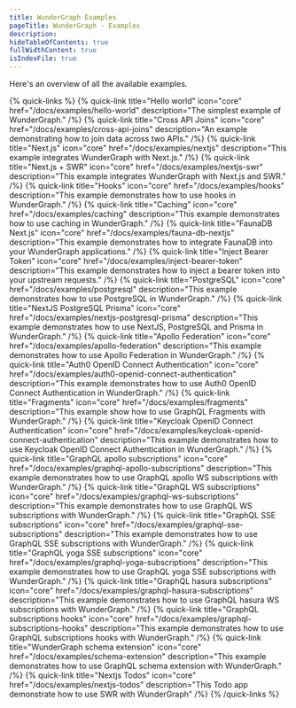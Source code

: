 ```yaml
---
title: WunderGraph Examples
pageTitle: WunderGraph - Examples
description:
hideTableOfContents: true
fullWidthContent: true
isIndexFile: true
---
```


Here's an overview of all the available examples.

{% quick-links %}
{% quick-link title="Hello world" icon="core" href="/docs/examples/hello-world" description="The simplest example of WunderGraph." /%}
{% quick-link title="Cross API Joins" icon="core" href="/docs/examples/cross-api-joins" description="An example demonstrating how to join data across two APIs." /%}
{% quick-link title="Next.js" icon="core" href="/docs/examples/nextjs" description="This example integrates WunderGraph with Next.js." /%}
{% quick-link title="Next.js + SWR" icon="core" href="/docs/examples/nextjs-swr" description="This example integrates WunderGraph with Next.js and SWR." /%}
{% quick-link title="Hooks" icon="core" href="/docs/examples/hooks" description="This example demonstrates how to use hooks in WunderGraph." /%}
{% quick-link title="Caching" icon="core" href="/docs/examples/caching" description="This example demonstrates how to use caching in WunderGraph." /%}
{% quick-link title="FaunaDB Next.js" icon="core" href="/docs/examples/fauna-db-nextjs" description="This example demonstrates how to integrate FaunaDB into your WunderGraph applications." /%}
{% quick-link title="Inject Bearer Token" icon="core" href="/docs/examples/inject-bearer-token" description="This example demonstrates how to inject a bearer token into your upstream requests." /%}
{% quick-link title="PostgreSQL" icon="core" href="/docs/examples/postgresql" description="This example demonstrates how to use PostgreSQL in WunderGraph." /%}
{% quick-link title="NextJS PostgreSQL Prisma" icon="core" href="/docs/examples/nextjs-postgresql-prisma" description="This example demonstrates how to use NextJS, PostgreSQL and Prisma in WunderGraph." /%}
{% quick-link title="Apollo Federation" icon="core" href="/docs/examples/apollo-federation" description="This example demonstrates how to use Apollo Federation in WunderGraph." /%}
{% quick-link title="Auth0 OpenID Connect Authentication" icon="core" href="/docs/examples/auth0-openid-connect-authentication" description="This example demonstrates how to use Auth0 OpenID Connect Authentication in WunderGraph." /%}
{% quick-link title="Fragments" icon="core" href="/docs/examples/fragments" description="This example show how to use GraphQL Fragments with WunderGraph." /%}
{% quick-link title="Keycloak OpenID Connect Authentication" icon="core" href="/docs/examples/keycloak-openid-connect-authentication" description="This example demonstrates how to use Keycloak OpenID Connect Authentication in WunderGraph." /%}
{% quick-link title="GraphQL apollo subscriptions" icon="core" href="/docs/examples/graphql-apollo-subscriptions" description="This example demonstrates how to use GraphQL apollo WS subscriptions with WunderGraph." /%}
{% quick-link title="GraphQL WS subscriptions" icon="core" href="/docs/examples/graphql-ws-subscriptions" description="This example demonstrates how to use GraphQL WS subscriptions with WunderGraph." /%}
{% quick-link title="GraphQL SSE subscriptions" icon="core" href="/docs/examples/graphql-sse-subscriptions" description="This example demonstrates how to use GraphQL SSE subscriptions with WunderGraph." /%}
{% quick-link title="GraphQL yoga SSE subscriptions" icon="core" href="/docs/examples/graphql-yoga-subscriptions" description="This example demonstrates how to use GraphQL yoga SSE subscriptions with WunderGraph." /%}
{% quick-link title="GraphQL hasura subscriptions" icon="core" href="/docs/examples/graphql-hasura-subscriptions" description="This example demonstrates how to use GraphQL hasura WS subscriptions with WunderGraph." /%}
{% quick-link title="GraphQL subscriptions hooks" icon="core" href="/docs/examples/graphql-subscriptions-hooks" description="This example demonstrates how to use GraphQL subscriptions hooks with WunderGraph." /%}
{% quick-link title="WunderGraph schema extension" icon="core" href="/docs/examples/schema-extension" description="This example demonstrates how to use GraphQL schema extension with WunderGraph." /%}
{% quick-link title="Nextjs Todos" icon="core" href="/docs/examples/nextjs-todos" description="This Todo app demonstrate how to use SWR with WunderGraph" /%}
{% /quick-links %}
